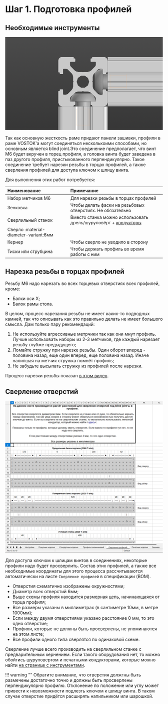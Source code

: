 # Шаг 1. Подготовка профилей

## Необходимые инструменты

![blind joint](./pics/vostok_profile_preparation_blind_joint.png)

Так как основную жесткость раме придают панели зашивки, профили в раме VOSTOK'а могут соединяться несколькоими способами, но основным является blind joint.Это соединение предполагает, что винт М6 будет вкручен в торец профиля, а головка винта будет заведена в паз другого профиля, пристыкованного перпендикулярно. Такое соединение требует нарезки резьбы в торцах профилей, а также сверления профилей для доступа ключом к шлицу винта.

Для выполнения этих работ потребуется:

| Наименование | Примечание |
|:------------ |:---------- |
| Набор метчиков М6 | Для нарезки резьбы в торцах профилей |
| Зенковка | Чтобы делать фаски на резьбовых отверстиях. Не обязательно |
| Сверлильный станок | Вместо станка можно использовать дрель/шуруповёрт + [кондукторы](./tools.md) |
| Сверло :material-diameter-variant:6мм | |
| Кернер | Чтобы сверло не уводило в сторону |
| Тиски или струбцина | Чтобы держать профиль во время работы с ним |

## Нарезка резьбы в торцах профилей

Резьбу М6 надо нарезать во всех торцевых отверстиях всех профилей, кроме:

- Балки оси Х;
- Балок рамы стола.

В целом, процесс нарезания резьбы не имеет каких-то подводных камней, так что описывать как это правильно делать не имеет большого смысла. Дам только пару рекомендаций:

1. Не используйте агрессивные метрчики так как они мнут профиль. Лучше использовать наборы из 2-3 метчиков, где каждый нарезает резьбу глубже предыдущего;
2. Ломайте стружку при нарезке резьбы. Один оборот вперед - половина назад, еще один вперед, еще половина назад. Иначе налипшая на метчик стружка помнёт профиль;
3. Не забудьте высыпать стружку из профилей после нарезки.

Процесс нарезки резьбы показан [в этом видео](https://youtu.be/7GxtSSZW7pc?t=55).

## Сверление отверcтий 

![Holes page](./pics/vostok_profile_preparation_holes_page.png)

Для доступа ключом к шлицам винтов в соединениях, некоторые профили надо будет просверлить. Состав этих профилей, а также все необходимые координаты для этого процесса рассчитываются автоматически на листе `Сверление профилей` в спецификации (BOM). 

- Отверстия схематично изображены окружностями;
- Диаметр всех отверстий 6мм;
- Выше схемы профиля находится размерная цепь, начинающаяся от торца профиля;
- Все размеры указаны в миллиметрах (в сантиметре 10мм, в метре 1000мм);
- Если между двумя отверстиями указано расстояние 0 мм, то это одно отверстие;
- Профили, которые не должны быть просверлены, не упоминаются на этом листе;
- Все профили одного типа сверлятся по одинаковой схеме.

Сверление лучше всего производить на сверлильном станке с предварительным кернением. Если такого оборудования нет, то можно обойтись шуруповертом и печатными кондукторами, которые можно найти [на странице с инструментами](./tools.md).

!!! warning ""
    Обратите внимание, что отверстия должгны быть размечены достаточно точно и должны быть просверлены перпендикулярно профилю. Отклонение по положение или углу может привести к невозможности подлезть ключом к шлицу винта. В таком случае отверстие придётся расширять напильником или шарошкой.
